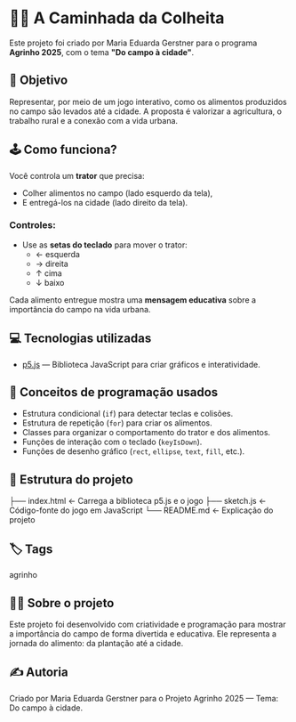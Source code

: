 # 🚜🌽 A Caminhada da Colheita

Este projeto foi criado por Maria Eduarda Gerstner para o programa **Agrinho 2025**, com o tema **"Do campo à cidade"**.

## 🎯 Objetivo

Representar, por meio de um jogo interativo, como os alimentos produzidos no campo são levados até a cidade. A proposta é valorizar a agricultura, o trabalho rural e a conexão com a vida urbana.

## 🕹 Como funciona?

Você controla um **trator** que precisa:
- Colher alimentos no campo (lado esquerdo da tela),
- E entregá-los na cidade (lado direito da tela).

### Controles:
- Use as **setas do teclado** para mover o trator:
  - ← esquerda
  - → direita
  - ↑ cima
  - ↓ baixo

Cada alimento entregue mostra uma **mensagem educativa** sobre a importância do campo na vida urbana.

## 💻 Tecnologias utilizadas

- [p5.js](https://p5js.org/) — Biblioteca JavaScript para criar gráficos e interatividade.

## 🧠 Conceitos de programação usados

- Estrutura condicional (`if`) para detectar teclas e colisões.
- Estrutura de repetição (`for`) para criar os alimentos.
- Classes para organizar o comportamento do trator e dos alimentos.
- Funções de interação com o teclado (`keyIsDown`).
- Funções de desenho gráfico (`rect`, `ellipse`, `text`, `fill`, etc.).

## 📂 Estrutura do projeto

├── index.html ← Carrega a biblioteca p5.js e o jogo
├── sketch.js ← Código-fonte do jogo em JavaScript
└── README.md ← Explicação do projeto

## 🏷️ Tags

agrinho

## 👩‍🌾 Sobre o projeto

Este projeto foi desenvolvido com criatividade e programação para mostrar a importância do campo de forma divertida e educativa. Ele representa a jornada do alimento: da plantação até a cidade.

## ✍️ Autoria

Criado por Maria Eduarda Gerstner para o Projeto Agrinho 2025 — Tema: Do campo à cidade.
